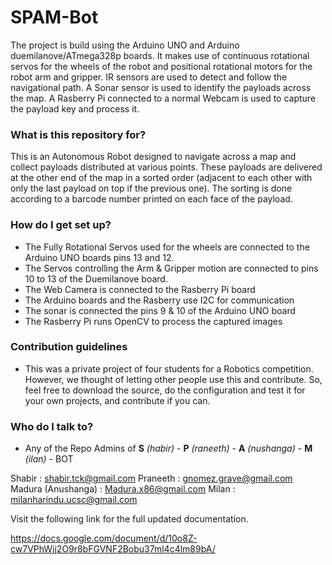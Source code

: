 # SPAM-Bot #

The project is build using the Arduino UNO and Arduino duemilanove/ATmega328p boards. It makes use of continuous rotational servos for the wheels of the robot and positional rotational motors for the robot arm and gripper. IR sensors are used to detect and follow the navigational path. A Sonar sensor is used to identify the payloads across the map. A Rasberry Pi connected to a normal Webcam is used to capture the payload key and process it.

### What is this repository for? ###

This is an Autonomous Robot designed to navigate across a map and collect payloads distributed at various points. These payloads are delivered at the other end of the map in a sorted order (adjacent to each other with only the last payload on top if the previous one). The sorting is done according to a barcode number printed on each face of the payload.

### How do I get set up? ###

* The Fully Rotational Servos used for the wheels are connected to the Arduino UNO boards pins 13 and 12.
* The Servos controlling the Arm & Gripper motion are connected to pins 10 to 13 of the Duemilanove board.
* The Web Camera is connected to the Rasberry Pi board
* The Arduino boards and the Rasberry use I2C for communication
* The sonar is connected the pins 9 & 10 of the Arduino UNO board
* The Rasberry Pi runs OpenCV to process the captured images


### Contribution guidelines ###

* This was a private project of four students for a Robotics competition. However, we thought of letting other people use this and contribute. So, feel free to download the source, do the configuration and test it for your own projects, and contribute if you can.

### Who do I talk to? ###

* Any of the Repo Admins of **S** *(habir)* - **P** *(raneeth)* - **A** *(nushanga)* - **M** *(ilan)* - BOT

Shabir     : shabir.tck@gmail.com
Praneeth     : gnomez.grave@gmail.com
Madura (Anushanga)     : Madura.x86@gmail.com
Milan     : milanharindu.ucsc@gmail.com

Visit the following link for the full updated documentation.

https://docs.google.com/document/d/10o8Z-cw7VPhWjj2O9r8bFGVNF2Bobu37ml4c4lm89bA/
